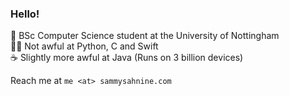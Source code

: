 ### Hello!
  
🏫 BSc Computer Science student at the University of Nottingham  
🧑‍💻 Not awful at Python, C and Swift  
☕️ Slightly more awful at Java (Runs on 3 billion devices)  
  
Reach me at `me <at> sammysahnine.com`
